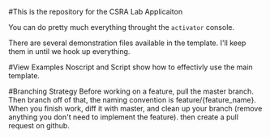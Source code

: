 #This is the repository for the CSRA Lab Applicaiton

You can do pretty much everything throught the `activator` console.

There are several demonstration files available in the template. I'll keep them in until we hook up everything.

#View Examples
Noscript and Script show how to effectivly use the main template.

#Branching Strategy 
Before working on a feature, pull the master branch. Then branch off of that, the naming convention is feature/{feature_name}. When you finish work, diff it with master, and clean up your branch (remove anything you don't need to implement the feature). then create a pull request on github. 
